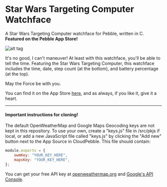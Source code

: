 # Star Wars Targeting Computer Watchface
A Star Wars Targeting Computer watchface for Pebble, written in C.
**Featured on the Pebble App Store!**

![alt tag](https://github.com/cheeseisdisgusting/star-wars-targeting-computer-watchface/blob/master/screenshots/Banner.png)

It's no good, I can't maneuver! At least with this watchface, you'll be able to tell the time. Featuring the Star Wars Targeting Computer, this watchface includes the time, date, step count (at the bottom), and battery percentage (at the top).

May the Force be with you.

You can find it on the App Store [here](https://goo.gl/ataS3J), and as always, if you like it, give it a heart.

- - - - -

#### Important instructions for cloning!

The default OpenWeatherMap and Google Maps Geocoding keys are not kept in this repository. To use your own, create a "keys.js" file in /src/pkjs if local, or add a new JavaScript file called "keys.js" by clicking the "Add new" button next to the App Source in CloudPebble. This file should contain:
```javascript
module.exports = {
	owmKey: "YOUR_KEY_HERE",
	mapsKey: "YOUR_KEY_HERE",
};
```
You can get your free API key at [openweathermap.org](https://openweathermap.org) and [Google's API Console](https://console.developers.google.com/).
